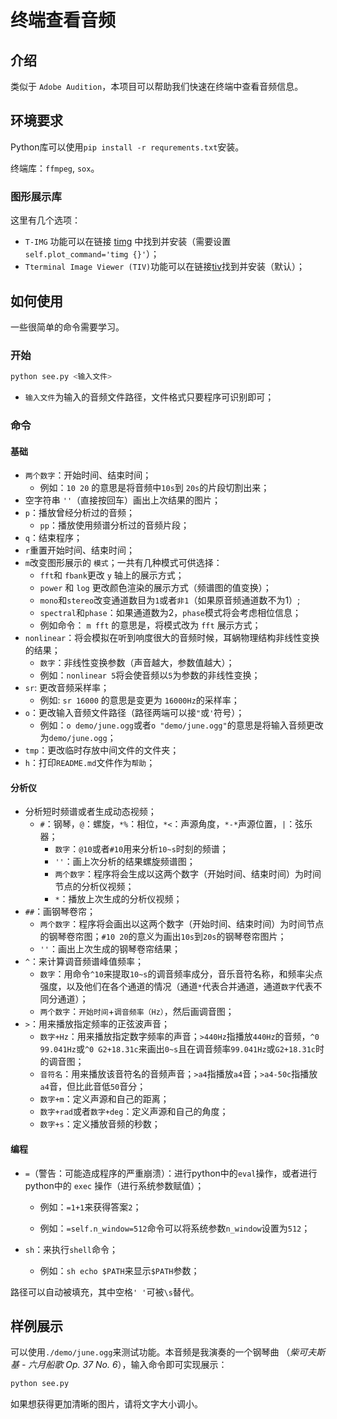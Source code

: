 # 终端查看音频

## 介绍

类似于 `Adobe Audition`，本项目可以帮助我们快速在终端中查看音频信息。 

## 环境要求

Python库可以使用`pip install -r requrements.txt`安装。

终端库：`ffmpeg`, `sox`。

### 图形展示库

这里有几个选项：

* `T-IMG` 功能可以在链接 [timg](https://github.com/hzeller/timg/) 中找到并安装（需要设置`self.plot_command='timg {}'`）；
* `Tterminal Image Viewer (TIV)`功能可以在链接[tiv](https://github.com/stefanhaustein/TerminalImageViewer)找到并安装（默认）；

## 如何使用

一些很简单的命令需要学习。

### 开始

```bash
python see.py <输入文件>
```

* `输入文件`为输入的音频文件路径，文件格式只要程序可识别即可；

### 命令

#### 基础

* `两个数字`：开始时间、结束时间；
  * 例如：`10 20` 的意思是将音频中`10s`到 `20s`的片段切割出来；
* 空字符串 `''`（直接按回车）画出上次结果的图片；
* `p`：播放曾经分析过的音频；
  * `pp`：播放使用频谱分析过的音频片段；
* `q`：结束程序；
* `r`重置开始时间、结束时间；
* `m`改变图形展示的 `模式`；一共有几种模式可供选择：
  * `fft`和 `fbank`更改 `y` 轴上的展示方式；
  * `power` 和 `log` 更改颜色渲染的展示方式（频谱图的值变换）；
  * `mono`和`stereo`改变通道数目为`1`或者`非1`（如果原音频通道数不为1）;
  * `spectral`和`phase`：如果通道数为2，`phase`模式将会考虑相位信息；
  * 例如命令： `m fft` 的意思是，将模式改为 `fft` 展示方式；
* `nonlinear`：将会模拟在听到响度很大的音频时候，耳蜗物理结构非线性变换的结果；
  * `数字`：非线性变换参数（声音越大，参数值越大）；
  * 例如：`nonlinear 5`将会使音频以`5`为参数的非线性变换；
* `sr`: 更改音频采样率；
  * 例如: `sr 16000` 的意思是变更为 `16000Hz`的采样率；
* `o`：更改输入音频文件路径（路径两端可以接`"`或`'`符号）；
  * 例如：`o demo/june.ogg`或者`o "demo/june.ogg"`的意思是将输入音频更改为`demo/june.ogg`；
* `tmp`：更改临时存放中间文件的文件夹；
* `h`：打印`README.md`文件作为`帮助`；

#### 分析仪

* 分析短时频谱或者生成动态视频；
  * `#`：钢琴，`@`：螺旋，`*%`：相位，`*<`：声源角度，`*-*`声源位置，`|`：弦乐器；
    * `数字`：`@10`或者`#10`用来分析`10~s`时刻的频谱；
    * `''`：画上次分析的结果螺旋频谱图；
    * `两个数字`：程序将会生成以这两个数字（开始时间、结束时间）为时间节点的分析仪视频；
    * `*`：播放上次生成的分析仪视频；
* `##`：画钢琴卷帘；
  * `两个数字`：程序将会画出以这两个数字（开始时间、结束时间）为时间节点的钢琴卷帘图；`#10 20`的意义为画出`10s`到`20s`的钢琴卷帘图片；
  * `''`：画出上次生成的钢琴卷帘结果；
* `^`：来计算调音频谱峰值频率；
  * `数字`：用命令`^10`来提取`10~s`的调音频率成分，音乐音符名称，和频率尖点强度，以及他们在各个通道的情况（通道`*`代表合并通道，通道`数字`代表不同分通道）；
  * `两个数字`：`开始时间`+`调音频率（Hz）`，然后画调音图；
* `>`：用来播放指定频率的正弦波声音；
  * `数字+Hz`：用来播放指定数字频率的声音；`>440Hz`指播放`440Hz`的音频，`^0 99.041Hz`或`^0 G2+18.31c`来画出`0~s`且在调音频率`99.041Hz`或`G2+18.31c`时的调音图；
  * `音符名`：用来播放该音符名的音频声音；`>a4`指播放`a4`音；`>a4-50c`指播放`a4`音，但比此音低`50`音分；
  * `数字+m`：定义声源和自己的距离；
  * `数字+rad`或者`数字+deg`：定义声源和自己的角度；
  * `数字+s`：定义播放音频的秒数；

#### 编程

* `=`（警告：可能造成程序的严重崩溃）：进行python中的`eval`操作，或者进行python中的 `exec` 操作（进行系统参数赋值）；
  * 例如：`=1+1`来获得答案`2`；
  
  * 例如：`=self.n_window=512`命令可以将系统参数`n_window`设置为`512`；
* `sh`：来执行`shell`命令；
  
  * 例如：`sh echo $PATH`来显示`$PATH`参数；

路径可以自动被填充，其中空格`' '`可被`\s`替代。

## 样例展示

可以使用`./demo/june.ogg`来测试功能。本音频是我演奏的一个钢琴曲 （*柴可夫斯基 - 六月船歌 Op. 37 No. 6*），输入命令即可实现展示：

```bash
python see.py
```

如果想获得更加清晰的图片，请将文字大小调小。